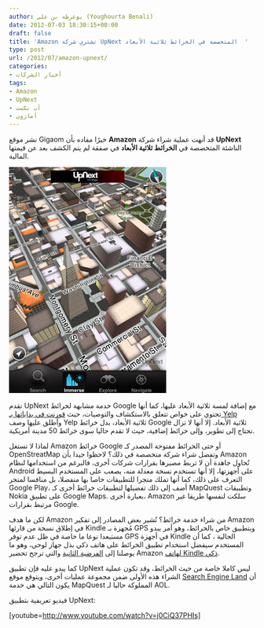 ```yaml
---
author: يوغرطة بن علي (Youghourta Benali)
date: 2012-07-03 18:30:15+00:00
draft: false
title: 'Amazon تشتري شركة UpNext المتخصصة في الخرائط ثلاثية الأبعاد  '
type: post
url: /2012/07/amazon-upnext/
categories:
- أخبار الشركات
tags:
- Amazon
- UpNext
- آب نكست
- أمازون
---
```


نشر موقع Gigaom خبرًا مفاده بأن **Amazon** قد أنهت عملية شراء شركة **UpNext** الناشئة المتخصصة في **الخرائط ثلاثية الأبعاد** في صفقة لم يتم الكشف بعد عن قيمتها المالية.




[![](upnext.jpg)
](upnext.jpg)




تقدم UpNext خدمة مشابهة لخرائط Google مع إضافة لمسة ثلاثية الأبعاد عليها، كما أنها تحتوي على خواص تتعلق بالاستكشاف والتوصيات، حيث [قورنت في بداياتها بـ Yelp](http://www.screenwerk.com/2007/08/09/upnext-building-a-3d-yelp/) وأُطلق عليها وصف Yelp ثلاثية الأبعاد، بدل خرائط Google ثلاثية الأبعاد. إلا أنها لا تزال تحتاج إلى تطوير، وإلى خرائط إضافية، حيث لا تقدم حاليا سوى خرائط 50 مدينة أمريكية.




لماذا لا تستغل Amazon خرائط Google أو حتى الخرائط مفتوحة المصدر كـ OpenStreatMap وتفضل شراء شركة متخصصة في ذلك؟ لاحظوا جيدا بأن Amazon تُحاول جاهدة أن لا تربط مصيرها بقرارات شركات أخرى، فالبرغم من استخدامها لنظام Android على أجهزتها، إلا أنها تستخدم نسخة معدلة منه، يصعب على المستخدم البسيط التعرف على ذلك، كما أنها تملك متجرا للتطبيقات خاصا بها منفصلا، بل منافسا لمتجر Google Play، أضف إلى ذلك تفضيلها لتطبيقات خرائط أخرى كـ MapQuest وتطبيقات Nokia على تطبيق Google Maps. بعبارة أخرى، Amazon سلكت لنفسها طريقا غير مرتبط بقرارات Google.




لكن ما هدف Amazon من شراء خدمة خرائط؟ تُشير بعض المصادر إلى تفكير Amazon في إطلاق نسخة من قارئها Kindle مُجهزة بـ GPS وبتطبيق خاص بالخرائط، وهو أمر يبدو مستبعدا نوعا ما خاصة في ظل عدم توفر GPS في أجهزة Kindle الحالية ، كما أن المستخدم سيفضل استخدام تطبيق الخرائط على هاتف ذكي بذل جهاز لوحي، وهو ما يوصلنا إلى [الفرضية الثانية](http://gigaom.com/2012/07/02/exclusive-amazon-buys-3d-mapping-startup-upnext/) والتي ترجح تحضير Amazon [لهاتف Kindle ذكي](http://allthingsd.com/20120409/will-we-see-an-amazon-smartphone-this-year/).




كما يبدو عليه فإن تطبيق UpNext ليس كاملا خاصة من حيث الخرائط، وقد تكون عملية الشراء هذه الأولى ضمن مجموعة عمليات أخرى، ويتوقع موقع [Search Engine Land](http://searchengineland.com/amazon-buys-upnext-will-we-soon-see-kindle-maps-126451) أن يكون التالي هي خدمة MapQuest المملوكة حاليا لـ AOL.




فيديو تعريفية بتطبيق UpNext:




<!-- more -->




[youtube=http://www.youtube.com/watch?v=j0CiQ37PHIs]
